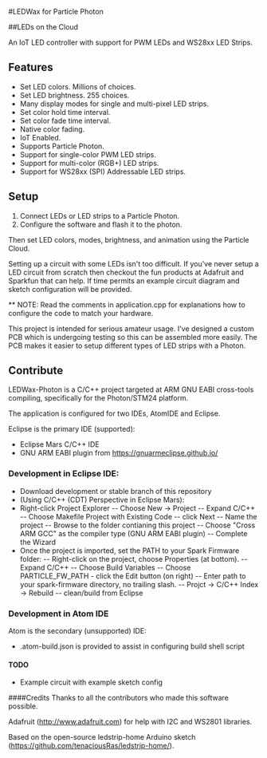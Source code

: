 #LEDWax for Particle Photon

##LEDs on the Cloud

An IoT LED controller with support for PWM LEDs and WS28xx LED Strips.

## Features
- Set LED colors.  Millions of choices.
- Set LED brightness.  255 choices.
- Many display modes for single and multi-pixel LED strips.
- Set color hold time interval.
- Set color fade time interval.
- Native color fading.
- IoT Enabled.
- Supports Particle Photon.
- Support for single-color PWM LED strips.
- Support for multi-color (RGB+) LED strips.
- Support for WS28xx (SPI) Addressable LED strips.

## Setup

1) Connect LEDs or LED strips to a Particle Photon.
2) Configure the software and flash it to the photon.

Then set LED colors, modes, brightness, and animation using the Particle Cloud.

Setting up a circuit with some LEDs isn't too difficult.  If you've never setup a LED circuit from scratch then checkout the fun products at Adafruit and Sparkfun that can help.  If time permits an example circuit diagram and sketch configuration will be provided.

** NOTE: Read the comments in application.cpp for explanations how to configure the code to match your hardware.

This project is intended for serious amateur usage.  I've designed a custom PCB which is undergoing testing so this can be assembled more easily.  The PCB makes it easier to setup different types of LED strips with a Photon.

## Contribute
LEDWax-Photon is a C/C++ project targeted at ARM GNU EABI cross-tools compiling, specifically for the Photon/STM24 platform.

The application is configured for two IDEs, AtomIDE and Eclipse.

Eclipse is the primary IDE (supported):
- Eclipse Mars C/C++ IDE
- GNU ARM EABI plugin from https://gnuarmeclipse.github.io/

### Development in Eclipse IDE:
- Download development or stable branch of this repository
- (Using C/C++ (CDT) Perspective in Eclipse Mars):
- Right-click Project Explorer
-- Choose New -> Project
-- Expand C/C++
-- Choose Makefile Project with Existing Code -- click Next
-- Name the project
-- Browse to the folder contianing this project
-- Choose "Cross ARM GCC" as the compiler type (GNU ARM EABI plugin)
-- Complete the Wizard
- Once the project is imported, set the PATH to your Spark Firmware folder:
-- Right-click on the project, choose Properties (at bottom).
-- Expand C/C++
-- Choose Build Variables
-- Choose PARTICLE_FW_PATH - click the Edit button (on right)
-- Enter path to your spark-firmware directory, no trailing slash.
-- Projct -> C/C++ Index -> Rebuild
-- clean/build from Eclipse

### Development in Atom IDE
Atom is the secondary (unsupported) IDE:
- .atom-build.json is provided to assist in configuring build shell script

#### TODO
- Example circuit with example sketch config

####Credits
Thanks to all the contributors who made this software possible.

Adafruit (http://www.adafruit.com) for help with I2C and WS2801 libraries.

Based on the open-source ledstrip-home Arduino sketch (https://github.com/tenaciousRas/ledstrip-home/).
